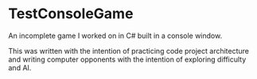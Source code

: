 # TestConsoleGame

An incomplete game I worked on in C# built in a console window. 

This was written with the intention of practicing code project architecture and writing computer opponents with the intention of exploring difficulty and AI. 
